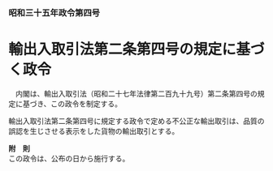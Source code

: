 ### 昭和三十五年政令第四号  
# 輸出入取引法第二条第四号の規定に基づく政令  
　内閣は、輸出入取引法（昭和二十七年法律第二百九十九号）第二条第四号の規定に基づき、この政令を制定する。  
  
輸出入取引法第二条第四号に規定する政令で定める不公正な輸出取引は、品質の誤認を生じさせる表示をした貨物の輸出取引とする。  
  
**附　則**  
この政令は、公布の日から施行する。  
  
